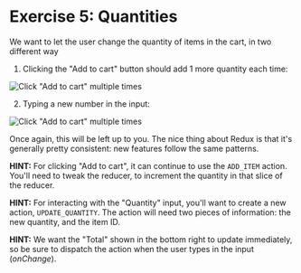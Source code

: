 # Exercise 5: Quantities

We want to let the user change the quantity of items in the cart, in two different way

1. Clicking the "Add to cart" button should add 1 more quantity each time:

![Click "Add to cart" multiple times](../__lecture/assets/update-via-button.gif)

2. Typing a new number in the input:

![Click "Add to cart" multiple times](../__lecture/assets/update-via-input.gif)

Once again, this will be left up to you. The nice thing about Redux is that it's generally pretty consistent: new features follow the same patterns.

**HINT:** For clicking "Add to cart", it can continue to use the `ADD_ITEM` action. You'll need to tweak the reducer, to increment the quantity in that slice of the reducer.

**HINT:** For interacting with the "Quantity" input, you'll want to create a new action, `UPDATE_QUANTITY`. The action will need two pieces of information: the new quantity, and the item ID.

**HINT:** We want the "Total" shown in the bottom right to update immediately, so be sure to dispatch the action when the user types in the input (_onChange_).
